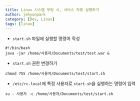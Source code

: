 ```yaml
---
title: Linux 시스템 부팅 시, 서비스 자동 실행하기
author: jehyunpark
category: [Dev, Linux]
tags: [linux]
---
```


- `start.sh` 파일에 실행할 명령어 작성

```
#!/bin/bash
java -jar /home/사용자/Documents/test/test.war &
```

- `start.sh` 권한 변경하기

```
chmod 755 /home/사용자/Documents/test/start.sh
```

- `/etc/rc.local`에 특정 사용자로 `start.sh`을 실행하는 명령어 입력

```
su - 사용자 -c /home/사용자/Documents/test/start.sh
```
